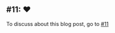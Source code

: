 ## #11: ❤️ 

To discuss about this blog post, go to [#11](https://github.com/ngxson/blog-comments/issues/11)

<!-- {"issue":11} -->